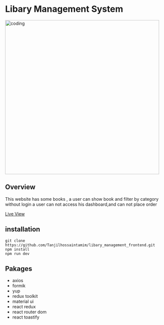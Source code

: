 # Libary Management System

<img src="https://encrypted-tbn0.gstatic.com/images?q=tbn:ANd9GcSpaN-r3r2WPET57taRSIui9lK39WSSNrDrQ0IdIWd1FL3gWGccRqVb8aYsSTjK4h-SI-c&usqp=CAU"  alt="coding" width="500">

## Overview
This website has some books , a user can show book and filter by category 
without login a user can not access his dashboard,and can not place order

<a href="https://libary-management.netlify.app" target="_blank">Live View</a>

## installation
```
git clone https://github.com/Tanjilhossaintamim/libary_management_frontend.git
npm install
npm run dev
```

## Pakages
- axios
- formik
- yup
- redux toolkit
- material ui
- react redux
- react router dom
- react toastify

